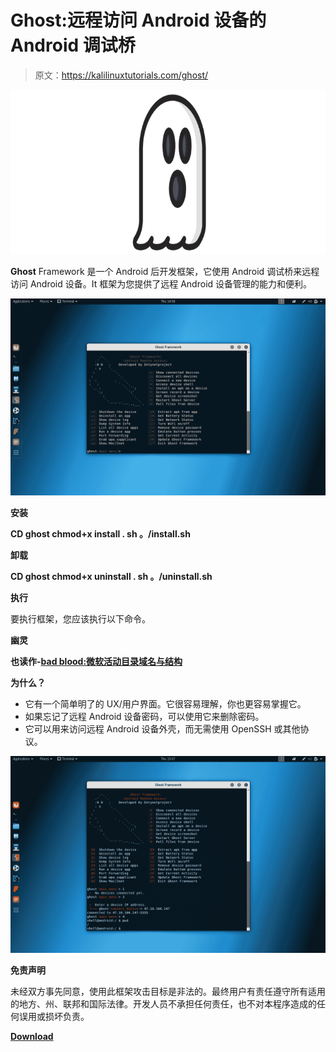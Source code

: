 # Ghost:远程访问 Android 设备的 Android 调试桥

> 原文：<https://kalilinuxtutorials.com/ghost/>

[![Ghost : Android Debug Bridge To Remotely Access An Android Device](img//e9556bd37044118e8c78cd9ae7de935f.png "Ghost : Android Debug Bridge To Remotely Access An Android Device")](https://1.bp.blogspot.com/-wezJ8ylDJSE/XmaCoSp0lwI/AAAAAAAAFV4/PwMYDy6sa5YYDpaXTCdQvWhm-bN-ZRXAwCLcBGAsYHQ/s1600/Ghost-1.png)

**Ghost** Framework 是一个 Android 后开发框架，它使用 Android 调试桥来远程访问 Android 设备。It 框架为您提供了远程 Android 设备管理的能力和便利。

![](img//6f9cca9fd8dd0455caac720afbfa6522.png)

**安装**

**CD ghost
chmod+x install . sh
。/install.sh**

**卸载**

**CD ghost
chmod+x uninstall . sh
。/uninstall.sh**

**执行**

要执行框架，您应该执行以下命令。

**幽灵**

**也读作-[bad blood:微软活动目录域名与结构](https://kalilinuxtutorials.com/badblood/)**

**为什么？**

*   它有一个简单明了的 UX/用户界面。它很容易理解，你也更容易掌握它。
*   如果忘记了远程 Android 设备密码，可以使用它来删除密码。
*   它可以用来访问远程 Android 设备外壳，而无需使用 OpenSSH 或其他协议。

![](img//0628ff6e5b04d075c3f93a2d394068a3.png)

**免责声明**

未经双方事先同意，使用此框架攻击目标是非法的。最终用户有责任遵守所有适用的地方、州、联邦和国际法律。开发人员不承担任何责任，也不对本程序造成的任何误用或损坏负责。

[**Download**](https://github.com/entynetproject/ghost)